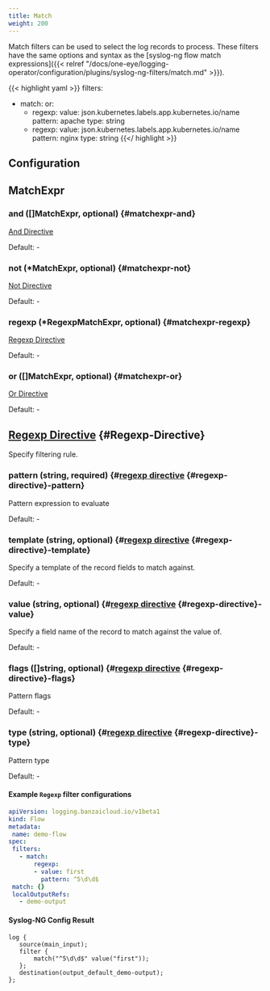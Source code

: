 ```yaml
---
title: Match
weight: 200
---
```


Match filters can be used to select the log records to process. These filters have the same options and syntax as the [syslog-ng flow match expressions]({{< relref "/docs/one-eye/logging-operator/configuration/plugins/syslog-ng-filters/match.md" >}}).

{{< highlight yaml >}}
  filters:
  - match:
      or:
      - regexp:
          value: json.kubernetes.labels.app.kubernetes.io/name
          pattern: apache
          type: string
      - regexp:
          value: json.kubernetes.labels.app.kubernetes.io/name
          pattern: nginx
          type: string
{{</ highlight >}}

## Configuration
## MatchExpr

### and ([]MatchExpr, optional) {#matchexpr-and}

[And Directive](#And-Directive) 

Default: -

### not (*MatchExpr, optional) {#matchexpr-not}

[Not Directive](#Exclude-Directive) 

Default: -

### regexp (*RegexpMatchExpr, optional) {#matchexpr-regexp}

[Regexp Directive](#Regexp-Directive) 

Default: -

### or ([]MatchExpr, optional) {#matchexpr-or}

[Or Directive](#Or-Directive) 

Default: -


## [Regexp Directive](https://www.syslog-ng.com/technical-documents/doc/syslog-ng-open-source-edition/3.37/administration-guide/68#TOPIC-1829171) {#Regexp-Directive}

Specify filtering rule.

### pattern (string, required) {#[regexp directive](https://www.syslog-ng.com/technical-documents/doc/syslog-ng-open-source-edition/3.37/administration-guide/68#topic-1829171) {#regexp-directive}-pattern}

Pattern expression to evaluate 

Default: -

### template (string, optional) {#[regexp directive](https://www.syslog-ng.com/technical-documents/doc/syslog-ng-open-source-edition/3.37/administration-guide/68#topic-1829171) {#regexp-directive}-template}

Specify a template of the record fields to match against. 

Default: -

### value (string, optional) {#[regexp directive](https://www.syslog-ng.com/technical-documents/doc/syslog-ng-open-source-edition/3.37/administration-guide/68#topic-1829171) {#regexp-directive}-value}

Specify a field name of the record to match against the value of. 

Default: -

### flags ([]string, optional) {#[regexp directive](https://www.syslog-ng.com/technical-documents/doc/syslog-ng-open-source-edition/3.37/administration-guide/68#topic-1829171) {#regexp-directive}-flags}

Pattern flags 

Default: -

### type (string, optional) {#[regexp directive](https://www.syslog-ng.com/technical-documents/doc/syslog-ng-open-source-edition/3.37/administration-guide/68#topic-1829171) {#regexp-directive}-type}

Pattern type 

Default: -


 #### Example `Regexp` filter configurations
 ```yaml
apiVersion: logging.banzaicloud.io/v1beta1
kind: Flow
metadata:
  name: demo-flow
spec:
  filters:
    - match:
        regexp:
        - value: first
          pattern: ^5\d\d$
  match: {}
  localOutputRefs:
    - demo-output
 ```

 #### Syslog-NG Config Result
 ```
 log {
    source(main_input);
    filter {
        match("^5\d\d$" value("first"));
    };
    destination(output_default_demo-output);
 };
 ```


